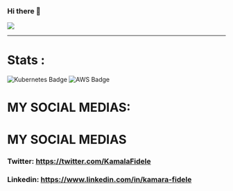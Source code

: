 ### Hi there 👋



<a href="#"><img src="https://readme-typing-svg.herokuapp.com/?lines=Hey%20you%20!;%20I%20am%20Valens;%20a%20Senior%Fullstack%20developer;Web%20and%20Mobile%20Expert;2%2B%20years%20of%20rich%20experience;Always%20learning%20new%20tech&font=Pacifico&center=true&width=650&height=120&color=58a6ff&vCenter=true&size=45%22"></a>
<hr>
<h1>Stats : </h1>
<!-- <span><img src="https://github-readme-streak-stats.herokuapp.com/?user=valens200&theme=light" alt="valens200" width="48%" /></span>
<span><img src="https://github-readme-stats.vercel.app/api/top-langs?username=valens200&show_icons=true&locale=en&layout=compact" alt="valens200" width="40%" /></span>
<span><img src="https://github-profile-trophy.vercel.app/?username=valens200&theme=light&column=9" /></span> -->


![Kubernetes Badge](https://img.shields.io/badge/Kubernetes-blue?style=for-the-badge)
![AWS Badge](https://img.shields.io/badge/AWS-orange?style=for-the-badge)

# MY SOCIAL MEDIAS:
# MY SOCIAL MEDIAS
### Twitter: https://twitter.com/KamalaFidele
### Linkedin: https://www.linkedin.com/in/kamara-fidele
